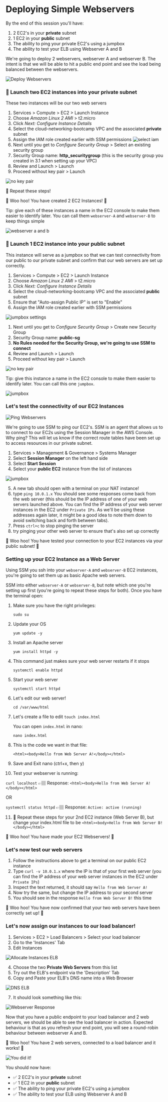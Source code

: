 # Deploying Simple Webservers

By the end of this session you'll have:
  1. 2 EC2's in your __private__ subnet
  2. 1 EC2 in your __public__ subnet
  3. The ability to ping your private EC2's using a jumpbox
  4. The ability to test your ELB using Webserver A and B


We're going to deploy 2 webservers, webserver A and webserver B. The intent is that we will be able to hit a public end point and see the load being balanced between the webservers.

![Deploy Webservers](images/deploy_webservers.png)


### 🚀 Launch two EC2 instances into your private subnet
These two instances will be our two web servers

1. Services > Compute > EC2 > Launch Instance
2. Choose *Amazon Linux 2 AMI* > t2.micro
3. Click *Next: Configure Instance Details*
4. Select the cloud-networking-bootcamp VPC and the associated __private__ subnet
5. Assign the IAM role created earlier with SSM permissions
   ![select iam](2022-images/select-ssm-iam-role.png)
6. Next until you get to *Configure Security Group* > Select an existing security group
7. Security Group name: __http_securitygroup__ (this is the security group you created in 3.1 when setting up your VPC)
8.  Review and Launch > Launch
9.  Proceed without key pair > Launch

![no key pair](2022-images/create-key-pair.png)

🔁 Repeat these steps!

🌈 Woo hoo! You have created 2 EC2 Instances! 🌈

Tip: give each of these instances a name in the EC2 console to make them easier to identify later. You can call them `webserver-A` and `webserver-B` to keep things simple

![webserver a and b](2022-images/web-servers-running.png)

### 🚀 Launch 1 EC2 instance into your public subnet
This instance will serve as a jumpbox so that we can test connectivity from our public to our private subnet and confirm that our web servers are set up correctly.

1. Services > Compute > EC2 > Launch Instance
2. Choose *Amazon Linux 2 AMI* > t2.micro
3. Click *Next: Configure Instance Details*
4. Select the cloud-networking-bootcamp VPC and the associated __public__ subnet
5. Ensure that "Auto-assign Public IP" is set to "Enable"
6. Assign the IAM role created earlier with SSM permissions

![jumpbox settings](2022-images/network-settings.png)


1. Next until you get to *Configure Security Group* > Create new Security Group
2. Security Group name: __public-sg__
3. __No Rules needed for the Security Group, we're going to use SSM to connect__
4.  Review and Launch > Launch
5.  Proceed without key pair > Launch

![no key pair](2022-images/create-key-pair.png)

Tip: give this instance a name in the EC2 console to make them easier to identify later. You can call this one `jumpbox`.

![jumpbox](2022-images/jumpbox-running.png)

### Let's test the connectivity of our EC2 Instances

![Ping Webservers](images/ping_webservers.png)

We're going to use SSM to ping our EC2's. SSM is an agent that allows us to to connect to our EC2s using the Session Manager in the AWS Console.
Why ping? This will let us know if the correct route tables have been set up to access resources in our private subnet.

1. Services > Management & Governance > Systems Manager
2. Select __Session Manager__ on the left hand side
3. Select __Start Session__
4. Select your __public EC2__ instance from the list of instances

![jumpbox](2022-images/start-session-jumpbox.png)

5. A new tab should open with a terminal on your NAT instance!
6. type `ping 10.0.1.x` You should see some responses come back from the web server (this should be the IP address of one of your web servers launched above. You can find the IP address of your web server instances in the EC2 under `Private IPs`. As we'll be using these addresses again later, it might be a good idea to note them down to avoid switching back and forth between tabs). 
7. Press `ctrl+c` to stop pinging the server
8. try pinging your other web server to ensure that's also set up correctly

🌈 Woo hoo! You have tested your connection to your EC2 instances via your public subnet! 🌈


### Setting up your EC2 Instance as a Web Server
Using SSM you ssh into your `webserver-A` and `webserver-B` EC2 instances, you're going to set them up as basic Apache web servers.

SSM into either `webserver-A` or `webserver-B`, but note which one you're setting up first (you're going to repeat these steps for both). Once you have the terminal open:


1. Make sure you have the right privileges:

    `sudo su`

2. Update your OS

    `yum update -y`

3. Install an Apache server

    `yum install httpd -y`

4. This command just makes sure your web server restarts if it stops

    `systemctl enable httpd`

5. Start your web server

    `systemctl start httpd`

6. Let's edit our web server!

    `cd /var/www/html`

7. Let's create a file to edit `touch index.html`

    You can open `index.html` in nano:

    `nano index.html`

8. This is the code we want in that file:

    `<html><body>Hello from Web Server A!</body></html>`

9. Save and Exit nano (ctrl+x, then y)

10. Test your webserver is running:

  `curl localhost` 👉🏽 Response: `<html><body>Hello from Web Server A!</body></html>`
  
  OR 
  
  `systemctl status httpd` 👉🏽 Response: `Active: active (running) `

11. 🔁 Repeat these steps for your 2nd EC2 instance (Web Server B), but change your index.html file to be `<html><body>Hello from Web Server B!</body></html>`



🌈 Woo hoo! You have made your EC2 Webservers! 🌈

### Let's now test our web servers
1. Follow the instructions above to get a terminal on our public EC2 instance
2. Type `curl -v 10.0.1.x` where the IP is that of your first web server (you can find the IP address of your web server instances in the EC2 under `Private IPs`)
3. Inspect the text returned, it should say `Hello from Web Server A!`
4. Now try the same, but change the IP address to your second server
5. You should see in the response `Hello from Web Server B!` this time
   
🌈 Woo hoo! You have now confirmed that your two web servers have been correctly set up! 🌈



### Let's now assign our instances to our load balancer!

1. Services > EC2 > Load Balancers > Select your load balancer
2. Go to the 'Instances' Tab
3. Edit Instances

![Allocate Instances ELB](images/allocate_instances_elb.png)

4. Choose the two __Private Web Servers__ from this list
5. Try out the ELB's endpoint via the 'Description' Tab
6. Copy and Paste your ELB's DNS name into a Web Browser

![DNS ELB](images/elb_dns_name.png)

7. It should look something like this:

![Webserver Response](images/webserver_response.png)


Now that you have a public endpoint to your load balancer and 2 web servers, we should be able to see the load balancer in action.
Expected behaviour is that as you refresh your end point, you will see a round-robin behaviour between webserver A and B.

🌈 Woo hoo! You have 2 web servers, connected to a load balancer and it works! 🌈

![You did it!](images/final_vpc_image.png)


You should now have:
  - ✅ 2 EC2's in your __private__ subnet
  - ✅ 1 EC2 in your __public__ subnet
  - ✅ The ability to ping your private EC2's using a jumpbox
  - ✅ The ability to test your ELB using Webserver A and B

